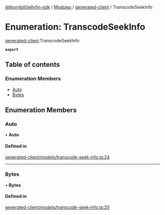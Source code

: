 [@thornbill/jellyfin-sdk](../README.md) / [Modules](../modules.md) / [generated-client](../modules/generated_client.md) / TranscodeSeekInfo

# Enumeration: TranscodeSeekInfo

[generated-client](../modules/generated_client.md).TranscodeSeekInfo

**`export`**

## Table of contents

### Enumeration Members

- [Auto](generated_client.TranscodeSeekInfo.md#auto)
- [Bytes](generated_client.TranscodeSeekInfo.md#bytes)

## Enumeration Members

### Auto

• **Auto**

#### Defined in

[generated-client/models/transcode-seek-info.ts:24](https://github.com/jellyfin/jellyfin-sdk-typescript/blob/fa599ae/src/generated-client/models/transcode-seek-info.ts#L24)

___

### Bytes

• **Bytes**

#### Defined in

[generated-client/models/transcode-seek-info.ts:25](https://github.com/jellyfin/jellyfin-sdk-typescript/blob/fa599ae/src/generated-client/models/transcode-seek-info.ts#L25)
